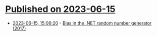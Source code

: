# [Published on 2023-06-15](index.md)

* [2023-06-15, 15:06:20](https://lobste.rs/s/8bpebe/bias_net_random_number_generator_2017) - [Bias in the .NET random number generator (2017)](https://fuglede.dk/en/blog/bias-in-net-rng/)
